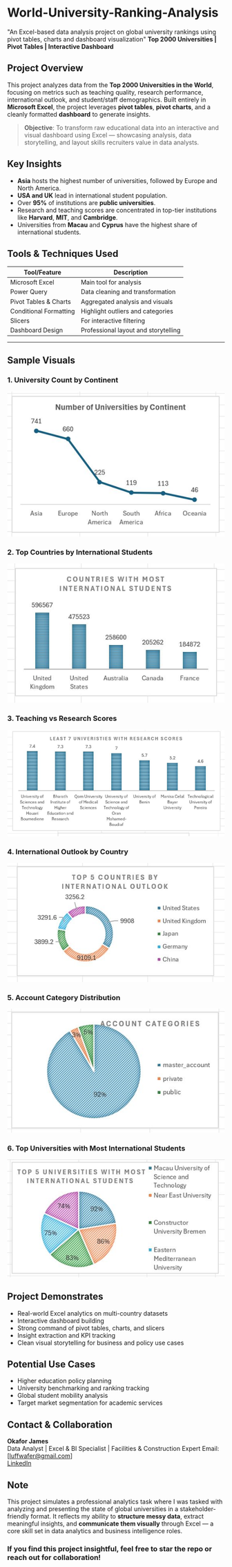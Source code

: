 # World-University-Ranking-Analysis
"An Excel-based data analysis project on global university rankings using pivot tables, charts and dashboard visualization"
**Top 2000 Universities | Pivot Tables | Interactive Dashboard**

## Project Overview

This project analyzes data from the **Top 2000 Universities in the World**, focusing on metrics such as teaching quality, research performance, international outlook, and student/staff demographics. Built entirely in **Microsoft Excel**, the project leverages **pivot tables**, **pivot charts**, and a cleanly formatted **dashboard** to generate insights.

>  **Objective**: To transform raw educational data into an interactive and visual dashboard using Excel — showcasing analysis, data storytelling, and layout skills recruiters value in data analysts.


##  Key Insights

-  **Asia** hosts the highest number of universities, followed by Europe and North America.
-  **USA and UK** lead in international student population.
-  Over **95%** of institutions are **public universities**.
-  Research and teaching scores are concentrated in top-tier institutions like **Harvard**, **MIT**, and **Cambridge**.
-  Universities from **Macau** and **Cyprus** have the highest share of international students.


##  Tools & Techniques Used

| Tool/Feature           | Description |
|------------------------|-------------|
| Microsoft Excel        | Main tool for analysis |
| Power Query            | Data cleaning and transformation |
| Pivot Tables & Charts  | Aggregated analysis and visuals |
| Conditional Formatting | Highlight outliers and categories |
| Slicers                | For interactive filtering |
| Dashboard Design       | Professional layout and storytelling |

---

##  Sample Visuals

###  1. University Count by Continent
![University by Continent](https://github.com/JamesOkafor/World-University-Ranking-Analysis/blob/main/Top%202000%20world%20University%20ranking1.JPG?raw=true
)

###  2. Top Countries by International Students
![Top Countries](https://github.com/JamesOkafor/World-University-Ranking-Analysis/blob/main/Top%202000%20world%20University%20ranking2.JPG?raw=true
)

###  3. Teaching vs Research Scores
![Teaching vs Research](https://github.com/JamesOkafor/World-University-Ranking-Analysis/blob/main/Top%202000%20world%20University%20ranking3.JPG?raw=true)

###  4. International Outlook by Country
![International Outlook](https://github.com/JamesOkafor/World-University-Ranking-Analysis/blob/main/Top%202000%20world%20University%20ranking4.JPG?raw=true)

###  5. Account Category Distribution
![Account Category](https://github.com/JamesOkafor/World-University-Ranking-Analysis/blob/main/Top%202000%20world%20University%20ranking5.JPG?raw=true)

###  6. Top Universities with Most International Students
![Top Universities Intl](https://github.com/JamesOkafor/World-University-Ranking-Analysis/blob/main/Top%202000%20world%20University%20ranking6.JPG?raw=true)

## Project Demonstrates

-  Real-world Excel analytics on multi-country datasets  
-  Interactive dashboard building  
-  Strong command of pivot tables, charts, and slicers  
-  Insight extraction and KPI tracking  
-  Clean visual storytelling for business and policy use cases


## Potential Use Cases

-  Higher education policy planning  
-  University benchmarking and ranking tracking  
-  Global student mobility analysis  
-  Target market segmentation for academic services  


##  Contact & Collaboration

**Okafor James**  
Data Analyst | Excel & BI Specialist | Facilities & Construction Expert 
Email: [luffwafer@gmail.com]  
[LinkedIn](https://www.linkedin.com/in/james-okafor-229b64266)  

## Note

This project simulates a professional analytics task where I was tasked with analyzing and presenting the state of global universities in a stakeholder-friendly format. It reflects my ability to **structure messy data**, extract meaningful insights, and **communicate them visually** through Excel — a core skill set in data analytics and business intelligence roles.


### If you find this project insightful, feel free to star the repo or reach out for collaboration!
